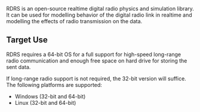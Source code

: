 RDRS is an open-source realtime digital radio physics and simulation library. It
can be used for modelling behavior of the digital radio link in realtime and modelling
the effects of radio transmission on the data.


Target Use
--------------------------------------------------------------------------------
RDRS requires a 64-bit OS for a full support for high-speed long-range radio
communication and enough free space on hard drive for storing the sent data.

If long-range radio support is not required, the 32-bit version will suffice.
The following platforms are supported:
 - Windows (32-bit and 64-bit)
 - Linux (32-bit and 64-bit)
